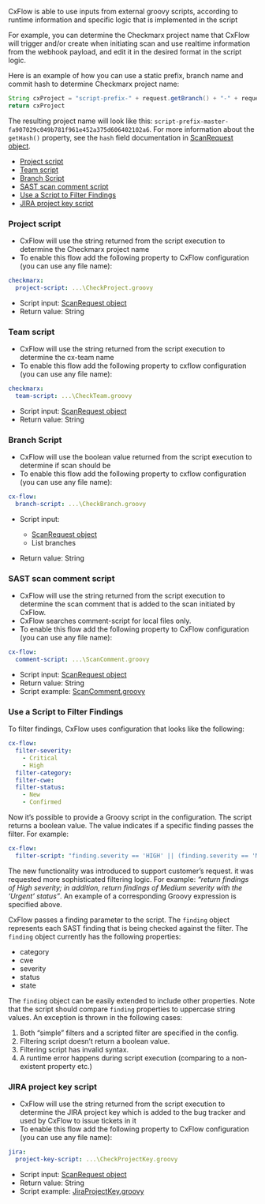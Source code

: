 CxFlow is able to use inputs from external groovy scripts, according to runtime information and specific logic that is implemented in the script

For example, you can determine the Checkmarx project name that CxFlow will trigger and/or create when initiating scan and use realtime information from the webhook payload, and edit it in the desired format in the script logic.

Here is an example of how you can use a static prefix, branch name and commit hash to determine Checkmarx project name:

```groovy
String cxProject = "script-prefix-" + request.getBranch() + "-" + request.getHash() 
return cxProject
```
The resulting project name will look like this: `script-prefix-master-fa907029c049b781f961e452a375d606402102a6`.
For more information about the `getHash()` property, see the `hash` field documentation in [ScanRequest object](../src/main/java/com/checkmarx/flow/dto/ScanRequest.java).

* [Project script](#projectscript)
* [Team script](#teamscript)
* [Branch Script](#branchscript)
* [SAST scan comment script](#scancomment)
* [Use a Script to Filter Findings](#filterfindings)
* [JIRA project key script](#jiraprojectkeyscript)

### <a name="projectScript">Project script</a>
* CxFlow will use the string returned from the script execution to determine the Checkmarx project name
* To enable this flow add the following property to CxFlow configuration (you can use any file name): 

```yaml
checkmarx:
  project-script: ...\CheckProject.groovy
```

* Script input: [ScanRequest object](../src/main/java/com/checkmarx/flow/dto/ScanRequest.java)
* Return value: String



### <a name="teamScript">Team script</a>
* CxFlow will use the string returned from the script execution to determine the cx-team name
* To enable this flow add the following property to cxflow configuration (you can use any file name): 

```yaml
checkmarx:
  team-script: ...\CheckTeam.groovy
```

* Script input: [ScanRequest object](../src/main/java/com/checkmarx/flow/dto/ScanRequest.java)
* Return value: String



### <a name="branchScript">Branch Script</a>
* CxFlow will use the boolean value returned from the script execution to determine if scan should be 
* To enable this flow add the following property to cxflow configuration (you can use any file name): 

```yaml
cx-flow:
  branch-script: ...\CheckBranch.groovy
```

* Script input: 
  * [ScanRequest object](../src/main/java/com/checkmarx/flow/dto/ScanRequest.java)
  * List<String> branches

* Return value: String


### <a name="scanComment">SAST scan comment script</a>

* CxFlow will use the string returned from the script execution to determine the scan comment that is added to the scan initiated by CxFlow.
* CxFlow searches comment-script for local files only.
* To enable this flow add the following property to CxFlow configuration (you can use any file name): 

```yaml
cx-flow:
  comment-script: ...\ScanComment.groovy
```

* Script input: [ScanRequest object](https://raw.githubusercontent.com/checkmarx-ltd/cx-flow/develop/src/main/java/com/checkmarx/flow/dto/ScanRequest.java)
* Return value: String
* Script example: [ScanComment.groovy](https://raw.githubusercontent.com/checkmarx-ltd/cx-flow/develop/src/main/resources/samples/ScanComment.groovy)

### <a name="filterFindings">Use a Script to Filter Findings</a>

To filter findings, CxFlow uses configuration that looks like the following:

```yaml
cx-flow:
  filter-severity:
    - Critical
    - High
  filter-category:
  filter-cwe:
  filter-status:
    - New
    - Confirmed
```

Now it’s possible to provide a Groovy script in the configuration. The script returns a boolean value. The value indicates if a specific finding passes the filter. For example:

```yaml
cx-flow:
  filter-script: "finding.severity == 'HIGH' || (finding.severity == 'MEDIUM' && finding.status == 'URGENT')"
```
The new functionality was introduced to support customer’s request. it was requested more sophisticated filtering logic. For example: _“return findings of High severity; in addition, return findings of Medium severity with the ‘Urgent’ status”_. An example of a corresponding Groovy expression is specified above.

CxFlow passes a finding parameter to the script. The ```finding``` object represents each SAST finding that is being checked against the filter. The ```finding``` object currently has the following properties:

* category
* cwe
* severity
* status
* state

The ```finding``` object can be easily extended to include other properties. Note that the script should compare ```finding``` properties to uppercase string values.
An exception is thrown in the following cases:

1. Both “simple” filters and a scripted filter are specified in the config.
2. Filtering script doesn’t return a boolean value.
3. Filtering script has invalid syntax.
4. A runtime error happens during script execution (comparing to a non-existent property etc.)

### <a name="jiraProjectKeyScript">JIRA project key script</a>

* CxFlow will use the string returned from the script execution to determine the JIRA project key which is added to the bug tracker and used by CxFlow to issue tickets in it
* To enable this flow add the following property to CxFlow configuration (you can use any file name): 

```yaml
jira:
  project-key-script: ...\CheckProjectKey.groovy
```

* Script input: [ScanRequest object](../src/main/java/com/checkmarx/flow/dto/ScanRequest.java)
* Return value: String
* Script example: [JiraProjectKey.groovy](../src/main/resources/samples/JiraProjectKey.groovy)
